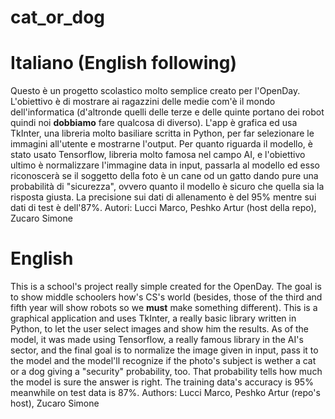 # cat_or_dog

# Italiano (English following)
Questo è un progetto scolastico molto semplice creato per l'OpenDay.
L'obiettivo è di mostrare ai ragazzini delle medie com'è il mondo dell'informatica (d'altronde quelli delle terze e delle quinte portano dei robot quindi noi **dobbiamo** fare qualcosa di diverso).
L'app è grafica ed usa TkInter, una libreria molto basiliare scritta in Python, per far selezionare le immagini all'utente e mostrarne l'output.
Per quanto riguarda il modello, è stato usato Tensorflow, libreria molto famosa nel campo AI, e l'obiettivo ultimo è normalizzare l'immagine data in input, passarla al modello ed esso riconoscerà se il soggetto della foto è un cane od un gatto dando pure una probabilità di "sicurezza", ovvero quanto il modello è sicuro che quella sia la risposta giusta.
La precisione sui dati di allenamento è del 95% mentre sui dati di test è dell'87%.
Autori: Lucci Marco, Peshko Artur (host della repo), Zucaro Simone

# English
This is a school's project really simple created for the OpenDay.
The goal is to show middle schoolers how's CS's world (besides, those of the third and fifth year will show robots so we **must** make something different).
This is a graphical application and uses TkInter, a really basic library written in Python, to let the user select images and show him the results.
As of the model, it was made using Tensorflow, a really famous library in the AI's sector, and the final goal is to normalize the image given in input, pass it to the model and the model'll recognize if the photo's subject is wether a cat or a dog giving a "security" probability, too. That probability tells how much the model is sure the answer is right.
The training data's accuracy is 95% meanwhile on test data is 87%.
Authors: Lucci Marco, Peshko Artur (repo's host), Zucaro Simone